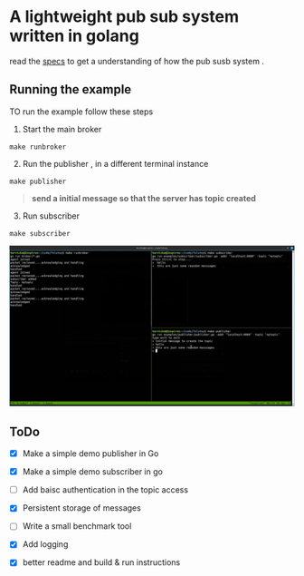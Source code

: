 # A lightweight pub sub system written in golang 
read the [specs](specs.md) to get a understanding of how the pub susb system .

##  Running the example
TO run the example follow these steps 
1. Start the main broker
```
make runbroker
```
2. Run the publisher , in a different terminal instance
```
make publisher
```
> **send a initial message so that the server has topic created**

3. Run subscriber 
```
make subscriber
```
![example screenshot](examples/examplescreenshot.png)

## ToDo
- [x] Make a simple demo publisher in Go
- [x] Make a simple demo subscriber in go
- [ ] Add baisc authentication in the topic access
- [x] Persistent storage of messages 
- [ ] Write a small benchmark tool
- [x] Add logging
- [x] better readme and build & run instructions


